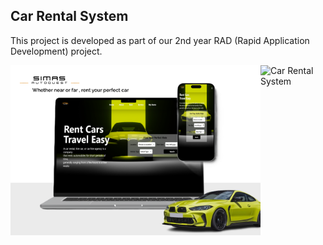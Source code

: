 <h2>Car Rental System</h2>
<p>This project is developed as part of our 2nd year RAD (Rapid Application Development) project.</p>
<div style="display: flex; justify-content: space-around;">
    <img src="https://github.com/sandarunihara/Car-Rental-System/blob/main/Frame%2033.png" alt="Car Rental System" width="400" />
    <img src="https://github.com/sandarunihara/Car-Rental-System/blob/main/Group%20119.png" alt="Car Rental System" width="400" />
</div>

